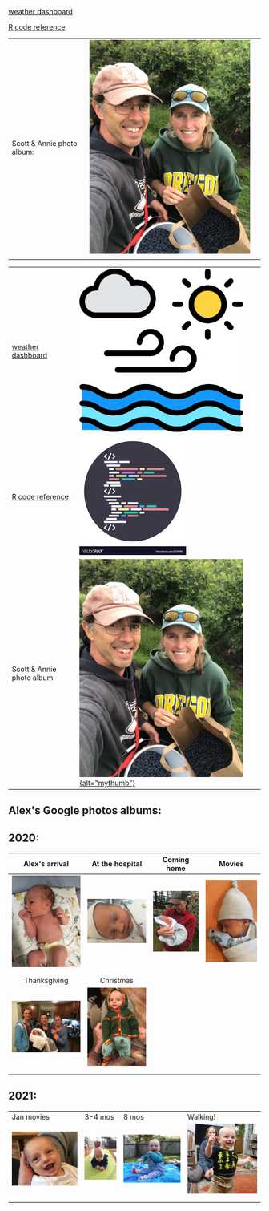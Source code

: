 [weather dashboard](docs/SRM_weather7.html)

[R code reference](docs/SRM_code.html)

|                            |                                                                                                                    |     |
|------------------------|------------------------|------------------------|
| Scott & Annie photo album: | [![mythumb](images/Scott%20n%20Annie%20thm.jpg "Scott & Annie 2020")](https://photos.app.goo.gl/Lyh4CcWdFuuiufuv5) |     |
|                            |                                                                                                                    |     |

|                                             |                                                                                                                                   |     |     |
|---------------------------------------------|-----------------------------------------------------------------------------------------------------------------------------------|-----|-----|
| [weather dashboard](docs/SRM_weather7.html) | ![](assets/weather%20icon.png)                                                                                                    |     |     |
| [R code reference](docs/SRM_code.html)      | ![](assets/code.png)                                                                                                              |     |     |
| Scott & Annie photo album                   | [![mythumb](images/Scott%20n%20Annie%20thm.jpg "Scott & Annie 2020"){alt="mythumb"}](https://photos.app.goo.gl/Lyh4CcWdFuuiufuv5) |     |     |

## Alex's Google photos albums:

## 2020:

|                                                   Alex's arrival                                                   |                                             At the hospital                                              | Coming home                                                                                                 | Movies                                                                                      |
|:-----------------:|:----------------:|------------------|------------------|
| [![mythumb](images/introducing-alex-galen-marion_thm.jpg "Birthday")](https://photos.app.goo.gl/UsbqoToZ5JBLwnLX9) |   [![mythumb](images/hospital_thm.jpg "At the hospital")](https://photos.app.goo.gl/Msw5y5udBryZNi338)   | [![mythumb](images/coming%20home%202%20thm.jpg "Coming home")](https://photos.app.goo.gl/KvWUrYm67uxNgAHp7) | [![mythumb](images/movies%20thm.png "Movies")](https://photos.app.goo.gl/4mnHxyz3WaqjsbZn9) |
|                                                                                                                    |                                                                                                          |                                                                                                             |                                                                                             |
|                                                                                                                    |                                                                                                          |                                                                                                             |                                                                                             |
|                                                    Thanksgiving                                                    |                                                Christmas                                                 |                                                                                                             |                                                                                             |
|      [![mythumb](images/thanskgiving%20thm.jpg "Thanksgiving")](https://photos.app.goo.gl/9DxJhFJFUpnhJAe86)       | [![mythumb](images/christmas%20thm2.jpg "First Christmas")](https://photos.app.goo.gl/rDrpdgzfQ8Rj3SrD6) |                                                                                                             |                                                                                             |
|                                                                                                                    |                                                                                                          |                                                                                                             |                                                                                             |
|                                                                                                                    |                                                                                                          |                                                                                                             |                                                                                             |

## 2021:

|                                                                                                                 |                                                                                                 |                                                                                                                         |                                                                                                 |
|------------------|-----------------|--------------------|-----------------|
| Jan movies                                                                                                      | 3-4 mos                                                                                         | 8 mos                                                                                                                   | Walking!                                                                                        |
| [![mythumb](images/Jan%20movies%20thm.jpg "Movies from Jan 2021")](https://photos.app.goo.gl/Li67ZVJuo2Hgy5Gn6) | [![mythumb](images/3-4%20mos%20thm.jpg "3-4 mos")](https://photos.app.goo.gl/snuXCZF9zKHdtegE9) | [![mythumb](images/pre-crawling%20thm.jpg "last of the pre-crawling era")](https://photos.app.goo.gl/a3Ltsy1xZ3wZJPWH9) | [![mythumb](images/walking%20thm.jpg "Walking!!")](https://photos.app.goo.gl/SK3Sv5So67rF2tHn7) |
|                                                                                                                 |                                                                                                 |                                                                                                                         |                                                                                                 |
|                                                                                                                 |                                                                                                 |                                                                                                                         |                                                                                                 |

